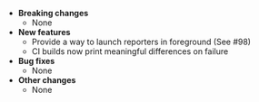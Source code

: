 <!-- See the [v.x.y.z milestone](https://github.com/approvals/ApprovalTests.cpp/milestone/__MILESTONE_NUMBER__?closed=1) for the full list of changes. -->

* **Breaking changes**
    * None
* **New features**
    * Provide a way to launch reporters in foreground (See #98)
    * CI builds now print meaningful differences on failure
* **Bug fixes**
    * None
* **Other changes**
    * None
